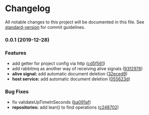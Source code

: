 # Changelog

All notable changes to this project will be documented in this file. See [standard-version](https://github.com/conventional-changelog/standard-version) for commit guidelines.

### 0.0.1 (2019-12-28)


### Features

* add getter for project config via http ([cd5f561](https://github.com/AlmogVC/kaser/commit/cd5f561bbb28d3b3e50406e198da3996f654a1e8))
* add rabbitmq as another way of receiving alive signals ([93f2978](https://github.com/AlmogVC/kaser/commit/93f297857516f7b74f93cb01905d31acf140ea1b))
* **alive signal:** add automatic document deletion ([32eced9](https://github.com/AlmogVC/kaser/commit/32eced97ac3c52b9eb0c5a6cfe8c8b0993a7750d))
* **host service:** add automatic document deletion ([055623d](https://github.com/AlmogVC/kaser/commit/055623ddd8c08f6a7e423b1eae31893f5d96017a))


### Bug Fixes

* fix validateUpTimeInSeconds ([ba091af](https://github.com/AlmogVC/kaser/commit/ba091afd88781c09d860fc6250739287b18ac92f))
* **repositories:** add lean() to find operations ([c248702](https://github.com/AlmogVC/kaser/commit/c248702ed36c1e4d86cebd2a65475dc0e1c754ae))
